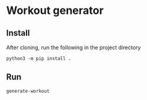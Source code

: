 # Workout generator
## Install

After cloning, run the following in the project directory

    python3 -m pip install .
    
## Run
    generate-workout